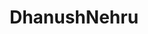 ---
title: DhanushNehru
github: https://github.com/DhanushNehru
mode: dark
transition: 1s
score: 84.0
archetype:
- Github Actions
- Little Bit of Everything
---
